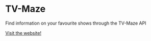# TV-Maze
Find information on your favourite shows through the TV-Maze API

[Visit the website!](https://johnathan-booy.github.io/TV-Maze/)
